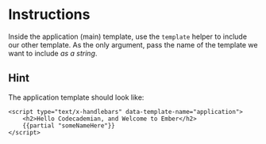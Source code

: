 Instructions
============

Inside the application (main) template, use the `template` helper to include our other template. As the only argument, pass the name of the template we want to include *as a string*.

Hint
----

The application template should look like:

    <script type="text/x-handlebars" data-template-name="application">
        <h2>Hello Codecademian, and Welcome to Ember</h2>
        {{partial "someNameHere"}}
    </script>
